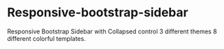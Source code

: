 # Responsive-bootstrap-sidebar
Responsive Bootstrap Sidebar with Collapsed control
3 different themes
8 different colorful templates.